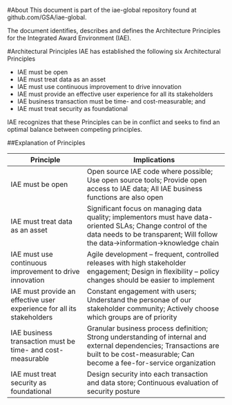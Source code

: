 #About
This document is part of the iae-global repository found at github.com/GSA/iae-global. 

The document identifies, describes and defines the Architecture Principles for the Integrated Award Environment (IAE).  

#Architectural Principles
IAE has established the following six Architectural Principles

 - IAE must be open
 - IAE must treat data as an asset
 - IAE must use continuous improvement to drive innovation
 - IAE must provide an effective user experience for all its stakeholders
 - IAE business transaction must be time- and cost-measurable; and
 - IAE must treat security as foundational

IAE recognizes that these Principles can be in conflict and seeks to find an optimal balance between competing principles.

##Explanation of Principles

Principle | Implications
----------|-------------
IAE must be open | Open source IAE code where possible; Use open source tools; Provide open access to IAE data; All IAE business functions are also open
IAE must treat data as an asset | Significant focus on managing data quality; implementors must have data-oriented SLAs; Change control of the data needs to be transparent; Will follow the data->information->knowledge chain
IAE must use continuous improvement to drive innovation | Agile development – frequent, controlled releases with high stakeholder engagement; Design in flexibility – policy changes should be easier to implement
IAE must provide an effective user experience for all its stakeholders | Constant engagement with users; Understand the personae of our stakeholder community; Actively choose which groups are of priority
IAE business transaction must be time- and cost-measurable | Granular business process definition; Strong understanding of internal and external dependencies; Transactions are built to be cost-measurable; Can become a fee-for-service organization
IAE must treat security as foundational | Design security into each transaction and data store; Continuous evaluation of security posture
